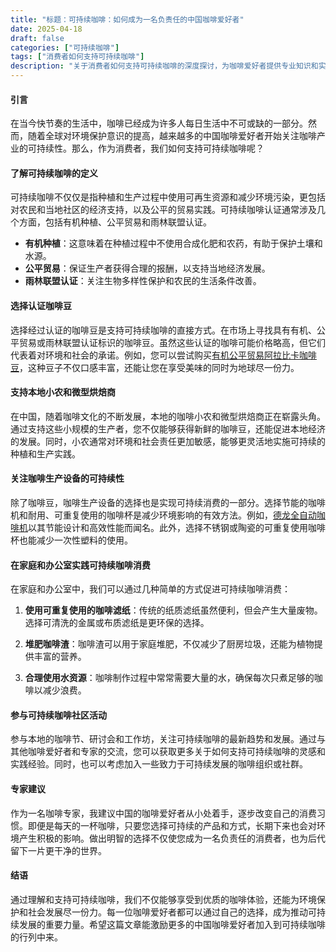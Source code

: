 ```yaml
---
title: "标题：可持续咖啡：如何成为一名负责任的中国咖啡爱好者"
date: 2025-04-18
draft: false
categories: ["可持续咖啡"]
tags: ["消费者如何支持可持续咖啡"]
description: "关于消费者如何支持可持续咖啡的深度探讨，为咖啡爱好者提供专业知识和实用指南。"
---
```


#### 引言

在当今快节奏的生活中，咖啡已经成为许多人每日生活中不可或缺的一部分。然而，随着全球对环境保护意识的提高，越来越多的中国咖啡爱好者开始关注咖啡产业的可持续性。那么，作为消费者，我们如何支持可持续咖啡呢？

#### 了解可持续咖啡的定义

可持续咖啡不仅仅是指种植和生产过程中使用可再生资源和减少环境污染，更包括对农民和当地社区的经济支持，以及公平的贸易实践。可持续咖啡认证通常涉及几个方面，包括有机种植、公平贸易和雨林联盟认证。

- **有机种植**：这意味着在种植过程中不使用合成化肥和农药，有助于保护土壤和水源。
- **公平贸易**：保证生产者获得合理的报酬，以支持当地经济发展。
- **雨林联盟认证**：关注生物多样性保护和农民的生活条件改善。

#### 选择认证咖啡豆

选择经过认证的咖啡豆是支持可持续咖啡的直接方式。在市场上寻找具有有机、公平贸易或雨林联盟认证标识的咖啡豆。虽然这些认证的咖啡可能价格略高，但它们代表着对环境和社会的承诺。例如，您可以尝试购买[有机公平贸易阿拉比卡咖啡豆](https://www.amazon.com/dp/B07XYZ1234?tag=coffeeprism-20)，这种豆子不仅口感丰富，还能让您在享受美味的同时为地球尽一份力。

#### 支持本地小农和微型烘焙商

在中国，随着咖啡文化的不断发展，本地的咖啡小农和微型烘焙商正在崭露头角。通过支持这些小规模的生产者，您不仅能够获得新鲜的咖啡豆，还能促进本地经济的发展。同时，小农通常对环境和社会责任更加敏感，能够更灵活地实施可持续的种植和生产实践。

#### 关注咖啡生产设备的可持续性

除了咖啡豆，咖啡生产设备的选择也是实现可持续消费的一部分。选择节能的咖啡机和耐用、可重复使用的咖啡杯是减少环境影响的有效方法。例如，[德龙全自动咖啡机](https://www.amazon.com/dp/B0819XYZ56?tag=coffeeprism-20)以其节能设计和高效性能而闻名。此外，选择不锈钢或陶瓷的可重复使用咖啡杯也能减少一次性塑料的使用。

#### 在家庭和办公室实践可持续咖啡消费

在家庭和办公室中，我们可以通过几种简单的方式促进可持续咖啡消费：

1. **使用可重复使用的咖啡滤纸**：传统的纸质滤纸虽然便利，但会产生大量废物。选择可清洗的金属或布质滤纸是更环保的选择。

2. **堆肥咖啡渣**：咖啡渣可以用于家庭堆肥，不仅减少了厨房垃圾，还能为植物提供丰富的营养。

3. **合理使用水资源**：咖啡制作过程中常常需要大量的水，确保每次只煮足够的咖啡以减少浪费。

#### 参与可持续咖啡社区活动

参与本地的咖啡节、研讨会和工作坊，关注可持续咖啡的最新趋势和发展。通过与其他咖啡爱好者和专家的交流，您可以获取更多关于如何支持可持续咖啡的灵感和实践经验。同时，也可以考虑加入一些致力于可持续发展的咖啡组织或社群。

#### 专家建议

作为一名咖啡专家，我建议中国的咖啡爱好者从小处着手，逐步改变自己的消费习惯。即便是每天的一杯咖啡，只要您选择可持续的产品和方式，长期下来也会对环境产生积极的影响。做出明智的选择不仅使您成为一名负责任的消费者，也为后代留下一片更干净的世界。

#### 结语

通过理解和支持可持续咖啡，我们不仅能够享受到优质的咖啡体验，还能为环境保护和社会发展尽一份力。每一位咖啡爱好者都可以通过自己的选择，成为推动可持续发展的重要力量。希望这篇文章能激励更多的中国咖啡爱好者加入到可持续咖啡的行列中来。